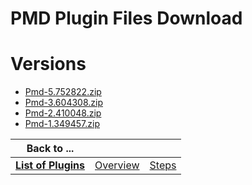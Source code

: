 
PMD Plugin Files Download
=========================

# Versions

- [Pmd-5.752822.zip](https://raw.githubusercontent.com/UrbanCode/IBM-UCB-PLUGINS/main/files/PMD/Pmd-5.752822.zip)
- [Pmd-3.604308.zip](https://raw.githubusercontent.com/UrbanCode/IBM-UCB-PLUGINS/main/files/PMD/Pmd-3.604308.zip)
- [Pmd-2.410048.zip](https://raw.githubusercontent.com/UrbanCode/IBM-UCB-PLUGINS/main/files/PMD/Pmd-2.410048.zip)
- [Pmd-1.349457.zip](https://raw.githubusercontent.com/UrbanCode/IBM-UCB-PLUGINS/main/files/PMD/Pmd-1.349457.zip)

|Back to ...|||
| :---: | :---: | :---: |
|[**List of Plugins**](../../index.md)|[Overview](./overview.md)|[Steps](./steps.md)|
